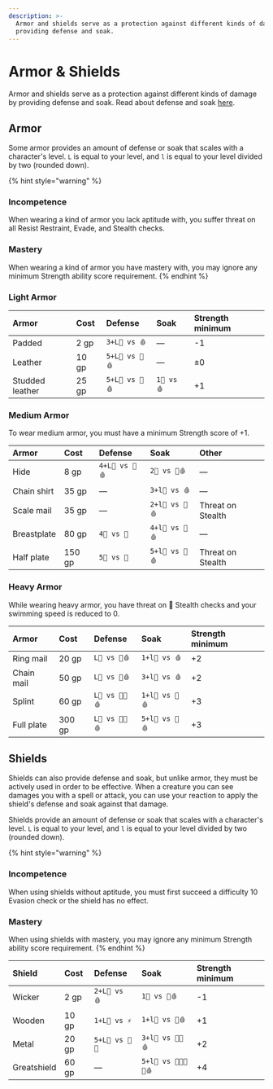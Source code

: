 ```yaml
---
description: >-
  Armor and shields serve as a protection against different kinds of damage by
  providing defense and soak.
---
```


# Armor & Shields

Armor and shields serve as a protection against different kinds of damage by providing defense and soak. Read about defense and soak [here](../reference/damage-and-healing.md#defense-and-soak).

## Armor

Some armor provides an amount of defense or soak that scales with a character's level. `L` is equal to your level, and `l` is equal to your level divided by two \(rounded down\).

{% hint style="warning" %}
### Incompetence

When wearing a kind of armor you lack aptitude with, you suffer threat on all Resist Restraint, Evade, and Stealth checks.

### Mastery

When wearing a kind of armor you have mastery with, you may ignore any minimum Strength ability score requirement.
{% endhint %}

### Light Armor

| Armor | Cost | Defense | Soak | Strength minimum |
| :--- | :--- | :--- | :--- | :--- |
| Padded | 2 gp | `3+L💚 vs 🩸` | — | -1 |
| Leather | 10 gp | `5+L💚 vs 💢🩸` | — | ±0 |
| Studded leather | 25 gp | `5+L💚 vs 💢🩸` | `1💜 vs 🩸` | +1 |

### Medium Armor

To wear medium armor, you must have a minimum Strength score of +1.

| Armor | Cost | Defense | Soak | Other |
| :--- | :--- | :--- | :--- | :--- |
| Hide | 8 gp | `4+L💚 vs 💢🩸` | `2💜 vs 🧊🩸` | — |
| Chain shirt | 35 gp | — | `3+l💜 vs 🩸` | — |
| Scale mail | 35 gp | — | `2+l💜 vs 💢🩸` | Threat on Stealth |
| Breastplate | 80 gp | `4💚 vs 🧪` | `4+l💜 vs 💢🩸` | — |
| Half plate | 150 gp | `5💚 vs 🧪` | `5+l💜 vs 💢🩸` | Threat on Stealth |

### Heavy Armor

While wearing heavy armor, you have threat on 🤫 Stealth checks and your swimming speed is reduced to 0.

| Armor | Cost | Defense | Soak | Strength minimum |
| :--- | :--- | :--- | :--- | :--- |
| Ring mail | 20 gp | `L💚 vs 💢🩸` | `1+l💜 vs 🩸` | +2 |
| Chain mail | 50 gp | `L💚 vs 💢🩸` | `3+l💜 vs 🩸` | +2 |
| Splint | 60 gp | `L💚 vs 💢🧪🩸` | `1+l💜 vs 💢🩸` | +3 |
| Full plate | 300 gp | `L💚 vs 💢🧪🩸` | `5+l💜 vs 💢🩸` | +3 |

## Shields

Shields can also provide defense and soak, but unlike armor, they must be actively used in order to be effective. When a creature you can see damages you with a spell or attack, you can use your reaction to apply the shield's defense and soak against that damage.

Shields provide an amount of defense or soak that scales with a character's level. `L` is equal to your level, and `l` is equal to your level divided by two \(rounded down\).

{% hint style="warning" %}
### Incompetence

When using shields without aptitude, you must first succeed a difficulty 10 Evasion check or the shield has no effect.

### Mastery

When using shields with mastery, you may ignore any minimum Strength ability score requirement.
{% endhint %}

| Shield | Cost | Defense | Soak | Strength minimum |
| :--- | :--- | :--- | :--- | :--- |
| Wicker | 2 gp | `2+L💚 vs 🩸` | `1💜 vs 💢🩸` | -1 |
| Wooden | 10 gp | `1+L💚 vs ⚡` | `1+l💜 vs 💢🩸` | +1 |
| Metal | 20 gp | `5+L💚 vs 🧪🔥` | `3+l💜 vs 💢🧪🩸` | +2 |
| Greatshield | 60 gp | — | `5+l💜 vs 💢🧪🔥🌟🩸` | +4 |

